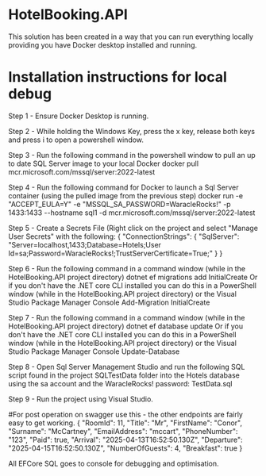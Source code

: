 # HotelBooking.API

This solution has been created in a way that you can run everything locally providing you have Docker desktop installed and running.

# Installation instructions for local debug

Step 1 - Ensure Docker Desktop is running.

Step 2 - While holding the Windows Key, press the x key, release both keys and press i to open a powershell window.

Step 3 - Run the following command in the powershell window to pull an up to date SQL Server image to your local Docker
  docker pull mcr.microsoft.com/mssql/server:2022-latest

Step 4 - Run the following command for Docker to launch a Sql Server container (using the pulled image from the previous step)
  docker run -e "ACCEPT_EULA=Y" -e "MSSQL_SA_PASSWORD=WaracleRocks!" -p 1433:1433 --hostname sql1 -d mcr.microsoft.com/mssql/server:2022-latest

Step 5 - Create a Secrets File (Right click on the project and select "Manage User Secrets" with the following:
{
  "ConnectionStrings": {
    "SqlServer": "Server=localhost,1433;Database=Hotels;User Id=sa;Password=WaracleRocks!;TrustServerCertificate=True;"
  }
}

Step 6 - Run the following command in a command window (while in the HotelBooking.API project directory)
  dotnet ef migrations add InitialCreate 
Or if you don't have the .NET core CLI installed you can do this in a PowerShell window (while in the HotelBooking.API project directory) or 
the Visual Studio Package Manager Console
  Add-Migration InitialCreate

Step 7 - Run the following command in a command window (while in the HotelBooking.API project directory)
  dotnet ef database update 
Or if you don't have the .NET core CLI installed you can do this in a PowerShell window (while in the HotelBooking.API project directory) or 
the Visual Studio Package Manager Console
  Update-Database

Step 8 - Open Sql Server Management Studio and run the following SQL script found in the project SQLTestData folder into the Hotels database
using the sa account and the WaracleRocks! password:
  TestData.sql

Step 9 - Run the project using Visual Studio.

#For post operation on swagger use this - the other endpoints are fairly easy to get working.
{
  "RoomId": 11,
  "Title": "Mr",
  "FirstName": "Conor",
  "Surname": "McCartney",
  "EmailAddress": "mccart",
  "PhoneNumber": "123",
  "Paid": true,
  "Arrival": "2025-04-13T16:52:50.130Z",
  "Departure": "2025-04-15T16:52:50.130Z",
  "NumberOfGuests": 4,
  "Breakfast": true
}

All EFCore SQL goes to console for debugging and optimisation.
